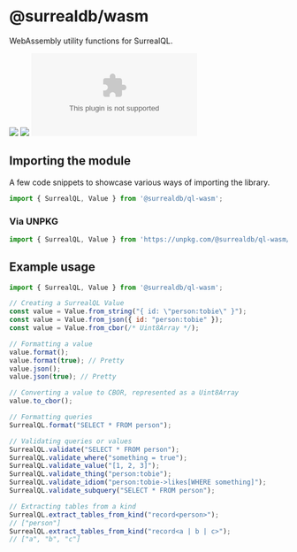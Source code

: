 # @surrealdb/wasm

WebAssembly utility functions for SurrealQL.

[![](https://img.shields.io/badge/status-beta-ff00bb.svg?style=flat-square)](https://github.com/surrealdb/surrealql.wasm)
[![](https://img.shields.io/badge/license-Apache_License_2.0-00bfff.svg?style=flat-square)](https://github.com/surrealdb/surrealql.wasm)
[![](https://img.shields.io/npm/v/surrealql.wasm?style=flat-square)](https://www.npmjs.com/package/surrealql.wasm)

## Importing the module

A few code snippets to showcase various ways of importing the library.

```js
import { SurrealQL, Value } from '@surrealdb/ql-wasm';
```

### Via UNPKG
```js
import { SurrealQL, Value } from 'https://unpkg.com/@surrealdb/ql-wasm/dist/surrealql/index.js';
```

## Example usage

```js
import { SurrealQL, Value } from '@surrealdb/ql-wasm';

// Creating a SurrealQL Value
const value = Value.from_string("{ id: \"person:tobie\" }");
const value = Value.from_json({ id: "person:tobie" });
const value = Value.from_cbor(/* Uint8Array */);

// Formatting a value
value.format();
value.format(true); // Pretty
value.json();
value.json(true); // Pretty

// Converting a value to CBOR, represented as a Uint8Array
value.to_cbor();

// Formatting queries
SurrealQL.format("SELECT * FROM person");

// Validating queries or values
SurrealQL.validate("SELECT * FROM person");
SurrealQL.validate_where("something = true");
SurrealQL.validate_value("[1, 2, 3]");
SurrealQL.validate_thing("person:tobie");
SurrealQL.validate_idiom("person:tobie->likes[WHERE something]");
SurrealQL.validate_subquery("SELECT * FROM person");

// Extracting tables from a kind
SurrealQL.extract_tables_from_kind("record<person>");
// ["person"]
SurrealQL.extract_tables_from_kind("record<a | b | c>");
// ["a", "b", "c"]
```
